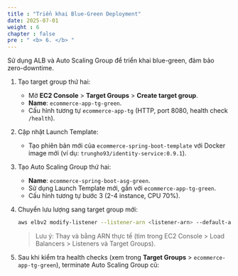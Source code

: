 ```yaml
---
title : "Triển khai Blue-Green Deployment"
date: 2025-07-01
weight : 6
chapter : false
pre : " <b> 6. </b> "
---
```


Sử dụng ALB và Auto Scaling Group để triển khai blue-green, đảm bảo zero-downtime.

1. Tạo target group thứ hai:
    - Mở **EC2 Console** > **Target Groups** > **Create target group**.
    - **Name**: `ecommerce-app-tg-green`.
    - Cấu hình tương tự `ecommerce-app-tg` (HTTP, port 8080, health check `/health`).
2. Cập nhật Launch Template:
    - Tạo phiên bản mới của `ecommerce-spring-boot-template` với Docker image mới (ví dụ: `trungho93/identity-service:0.9.1`).
3. Tạo Auto Scaling Group thứ hai:
    - **Name**: `ecommerce-spring-boot-asg-green`.
    - Sử dụng Launch Template mới, gắn với `ecommerce-app-tg-green`.
    - Cấu hình tương tự bước 3 (2-4 instance, CPU 70%).
4. Chuyển lưu lượng sang target group mới:
    
    ```bash
    aws elbv2 modify-listener --listener-arn <listener-arn> --default-actions Type=forward,TargetGroupArn=<green-tg-arn>
    
    ```
    
    > Lưu ý: Thay <listener-arn> và <green-tg-arn> bằng ARN thực tế (tìm trong EC2 Console > Load Balancers > Listeners và Target Groups).
    > 
5. Sau khi kiểm tra health checks (xem trong **Target Groups** > `ecommerce-app-tg-green`), terminate Auto Scaling Group cũ: